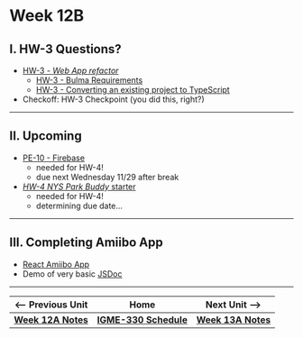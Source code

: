 # Week 12B

## I. HW-3 Questions?

- [HW-3 - *Web App refactor*](../hw/hw-3.md)
  - [HW-3 - Bulma Requirements](../hw/hw3-bulma-requirements.md)
  - [HW-3 - Converting an existing project to TypeScript](../hw/hw3-typescript-notes.md)
- Checkoff: HW-3 Checkpoint (you did this, right?)

---

## II. Upcoming 
- [PE-10 - Firebase](../pe/pe-10.md)
  - needed for HW-4!
  - due next Wednesday 11/29 after break
- [*HW-4 NYS Park Buddy* starter](../hw/hw-4-starter.md)
  - needed for HW-4!
  - determining due date...

---
## III. Completing Amiibo App
- [React Amiibo App](https://github.com/tonethar/IGME-330-Master/blob/master/notes/react-amiibo-app.md)
- Demo of very basic [JSDoc](https://jsdoc.app/)
---

| <-- Previous Unit | Home | Next Unit -->
| --- | --- | --- 
| [**Week 12A Notes**](12A.md)  |  [**IGME-330 Schedule**](../schedule.md) | [**Week 13A Notes**](13A.md)
